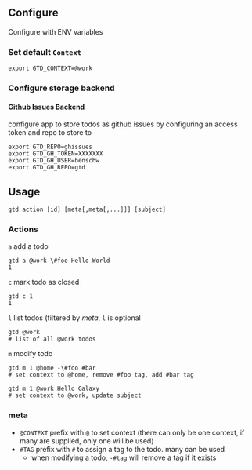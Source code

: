 

## Configure

Configure with ENV variables

### Set default `Context`

	export GTD_CONTEXT=@work


### Configure storage backend

#### Github Issues Backend
configure app to store todos as github issues by configuring
an access token and repo to store to

	export GTD_REPO=ghissues
	export GTD_GH_TOKEN=XXXXXXX
	export GTD_GH_USER=benschw
	export GTD_GH_REPO=gtd



## Usage

	gtd action [id] [meta[,meta[,...]]] [subject]

### Actions

`a` add a todo

	gtd a @work \#foo Hello World
	1

`c` mark todo as closed

	gtd c 1
	1

`l` list todos (filtered by _meta_, `l` is optional

	gtd @work
	# list of all @work todos

`m` modify todo

	gtd m 1 @home -\#foo #bar
	# set context to @home, remove #foo tag, add #bar tag

	gtd m 1 @work Hello Galaxy
	# set context to @work, update subject

### meta

- `@CONTEXT` prefix with `@` to set context (there can only be one context, if many are supplied, only one will be used)
- `#TAG` prefix with `#` to assign a tag to the todo. many can be used
	- when modifying a todo, `-#tag` will remove a tag if it exists

